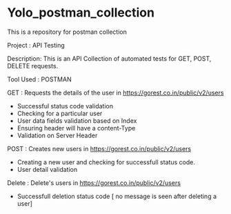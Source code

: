 # Yolo_postman_collection
This is a repository for postman collection

Project : API Testing

Description: This is an API Collection of automated tests for GET, POST, DELETE requests.

Tool Used : POSTMAN

GET : Requests the details of the user in https://gorest.co.in/public/v2/users
  - Successful status code validation
  - Checking for a particular user
  - User data fields validation based on Index
  - Ensuring header will have a content-Type
  - Validation on Server Header

POST : Creates new users in https://gorest.co.in/public/v2/users
  - Creating a new user and checking for successfull status code.
  - User detail validation

Delete : Delete's users in https://gorest.co.in/public/v2/users
  - Successfull deletion status code [ no message is seen after deleting a user]
